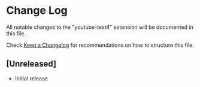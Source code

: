 # Change Log

All notable changes to the "youtube-test4" extension will be documented in this file.

Check [Keep a Changelog](http://keepachangelog.com/) for recommendations on how to structure this file.

## [Unreleased]

- Initial release